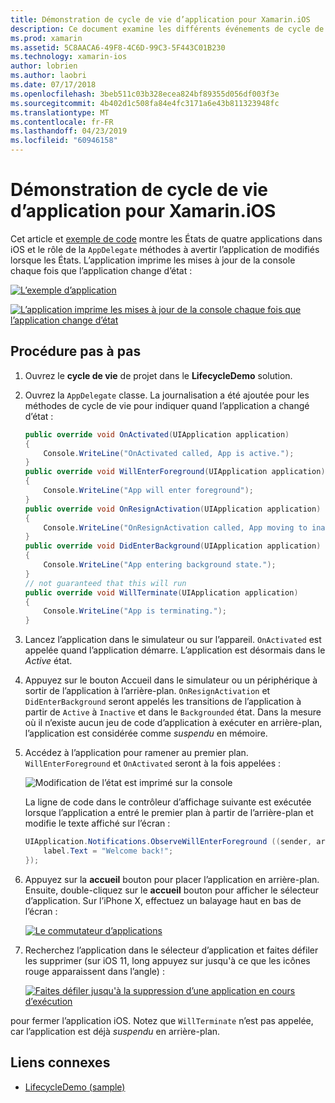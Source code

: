 ```yaml
---
title: Démonstration de cycle de vie d’application pour Xamarin.iOS
description: Ce document examine les différents événements de cycle de vie gérées par le délégué de l’application dans une application iOS, démontrer quand et comment ces événements sont gérés.
ms.prod: xamarin
ms.assetid: 5C8AACA6-49F8-4C6D-99C3-5F443C01B230
ms.technology: xamarin-ios
author: lobrien
ms.author: laobri
ms.date: 07/17/2018
ms.openlocfilehash: 3beb511c03b328ecea824bf89355d056df003f3e
ms.sourcegitcommit: 4b402d1c508fa84e4fc3171a6e43b811323948fc
ms.translationtype: MT
ms.contentlocale: fr-FR
ms.lasthandoff: 04/23/2019
ms.locfileid: "60946158"
---
```

# <a name="application-lifecycle-demo-for-xamarinios"></a>Démonstration de cycle de vie d’application pour Xamarin.iOS

Cet article et [exemple de code](https://developer.xamarin.com/samples/monotouch/LifecycleDemo/) montre les États de quatre applications dans iOS et le rôle de la `AppDelegate` méthodes à avertir l’application de modifiés lorsque les États. L’application imprime les mises à jour de la console chaque fois que l’application change d’état :

[![](application-lifecycle-demo-images/image3-sml.png "L’exemple d’application")](application-lifecycle-demo-images/image3.png#lightbox)

[![](application-lifecycle-demo-images/image4.png "L’application imprime les mises à jour de la console chaque fois que l’application change d’état")](application-lifecycle-demo-images/image4.png#lightbox)

## <a name="walkthrough"></a>Procédure pas à pas

1. Ouvrez le **cycle de vie** de projet dans le **LifecycleDemo** solution.
1. Ouvrez la `AppDelegate` classe. La journalisation a été ajoutée pour les méthodes de cycle de vie pour indiquer quand l’application a changé d’état :

    ```csharp
    public override void OnActivated(UIApplication application)
    {
        Console.WriteLine("OnActivated called, App is active.");
    }
    public override void WillEnterForeground(UIApplication application)
    {
        Console.WriteLine("App will enter foreground");
    }
    public override void OnResignActivation(UIApplication application)
    {
        Console.WriteLine("OnResignActivation called, App moving to inactive state.");
    }
    public override void DidEnterBackground(UIApplication application)
    {
        Console.WriteLine("App entering background state.");
    }
    // not guaranteed that this will run
    public override void WillTerminate(UIApplication application)
    {
        Console.WriteLine("App is terminating.");
    }
    ```

1. Lancez l’application dans le simulateur ou sur l’appareil. `OnActivated` est appelée quand l’application démarre. L’application est désormais dans le _Active_ état.
1. Appuyez sur le bouton Accueil dans le simulateur ou un périphérique à sortir de l’application à l’arrière-plan. `OnResignActivation` et `DidEnterBackground` seront appelés les transitions de l’application à partir de `Active` à `Inactive` et dans le `Backgrounded` état. Dans la mesure où il n’existe aucun jeu de code d’application à exécuter en arrière-plan, l’application est considérée comme _suspendu_ en mémoire.
1. Accédez à l’application pour ramener au premier plan. `WillEnterForeground` et `OnActivated` seront à la fois appelées :

    ![](application-lifecycle-demo-images/image4.png "Modification de l’état est imprimé sur la console")

    La ligne de code dans le contrôleur d’affichage suivante est exécutée lorsque l’application a entré le premier plan à partir de l’arrière-plan et modifie le texte affiché sur l’écran :

    ```csharp
    UIApplication.Notifications.ObserveWillEnterForeground ((sender, args) => {
        label.Text = "Welcome back!";
    });
    ```

1. Appuyez sur la **accueil** bouton pour placer l’application en arrière-plan. Ensuite, double-cliquez sur le **accueil** bouton pour afficher le sélecteur d’application. Sur l’iPhone X, effectuez un balayage haut en bas de l’écran :

    [![Le commutateur d’applications](application-lifecycle-demo-images/app-switcher-sml.png "au commutateur d’applications")](application-lifecycle-demo-images/app-switcher.png#lightbox)
  
1. Recherchez l’application dans le sélecteur d’application et faites défiler les supprimer (sur iOS 11, long appuyez sur jusqu'à ce que les icônes rouge apparaissent dans l’angle) :

    [![Faites défiler jusqu'à la suppression d’une application en cours d’exécution](application-lifecycle-demo-images/app-switcher-swipe-sml.png "balayez pour retirer une application en cours d’exécution")](application-lifecycle-demo-images/app-switcher-swipe.png#lightbox)

pour fermer l’application iOS. Notez que `WillTerminate` n’est pas appelée, car l’application est déjà _suspendu_ en arrière-plan.

## <a name="related-links"></a>Liens connexes

- [LifecycleDemo (sample)](https://developer.xamarin.com/samples/monotouch/LifecycleDemo/)
